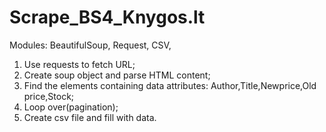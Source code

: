# Scrape_BS4_Knygos.lt

Modules:
BeautifulSoup,
Request,
CSV,

1. Use requests to fetch URL;
2. Create soup object and parse HTML content;
3. Find the elements containing data attributes: Author,Title,Newprice,Old price,Stock;
4. Loop over(pagination);
5. Create csv file and fill with data.
